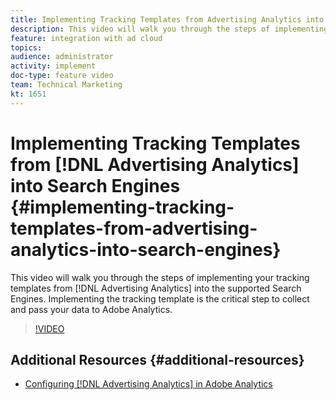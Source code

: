 ```yaml
---
title: Implementing Tracking Templates from Advertising Analytics into Search Engines
description: This video will walk you through the steps of implementing your tracking templates from Advertising Analytics into the supported Search Engines. Implementing the tracking template is the critical step to collect and pass your data to Adobe Analytics.
feature: integration with ad cloud
topics: 
audience: administrator
activity: implement
doc-type: feature video
team: Technical Marketing
kt: 1651
---
```


# Implementing Tracking Templates from [!DNL Advertising Analytics] into Search Engines {#implementing-tracking-templates-from-advertising-analytics-into-search-engines}

This video will walk you through the steps of implementing your tracking templates from [!DNL Advertising Analytics] into the supported Search Engines. Implementing the tracking template is the critical step to collect and pass your data to Adobe Analytics.

>[!VIDEO](https://video.tv.adobe.com/v/23120/?quality=12)

## Additional Resources {#additional-resources}

* [Configuring [!DNL Advertising Analytics] in Adobe Analytics](https://helpx.adobe.com/analytics/kt/using/advertising-analytics-feature-video-configure.html)
